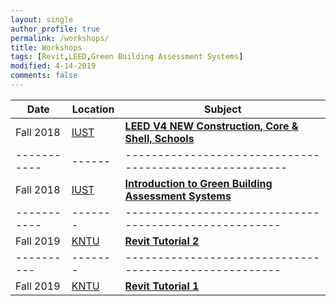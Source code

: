 ```yaml
---
layout: single
author_profile: true
permalink: /workshops/
title: Workshops
tags: [Revit,LEED,Green Building Assessment Systems]
modified: 4-14-2019
comments: false
---
```



| Date      |Location| **Subject**                                        |
|-----------|--------|----------------------------------------------------|
|Fall 2018  |[IUST](http://www.iust.ac.ir/index.php?sid=27&slc_lang=en)|    [**LEED V4 NEW Construction, Core & Shell, Schools**](/assets/workshops/LEED.pdf) |
|-----------|------|-------------------------------------------------------|
|Fall 2018 |[IUST](http://www.iust.ac.ir/index.php?sid=27&slc_lang=en)|     [**Introduction to Green Building Assessment Systems**](/assets/workshops/GBAS.pdf) |
|-----------|-------|------------------------------------------------------|
|Fall 2019 |[KNTU](https://civil.kntu.ac.ir/)|     [**Revit Tutorial 2**](/assets/workshops/Revit2.pdf)|
|----------|-------|------------------------------------------------------|
|Fall 2019|[KNTU](https://civil.kntu.ac.ir/)|     [**Revit Tutorial 1**](/assets/workshops/Revit1.pdf)|

